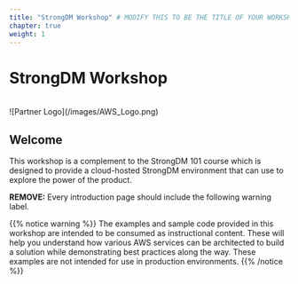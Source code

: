 ```yaml
---
title: "StrongDM Workshop" # MODIFY THIS TO BE THE TITLE OF YOUR WORKSHOP
chapter: true
weight: 1
---
```


# StrongDM Workshop <!-- CHANGE THIS TO BE THE TITLE OF YOUR WORKSHOP -->
<br>
![Partner Logo](/images/AWS_Logo.png)  <!-- ADD YOUR PARTNER LOGO HERE USING THE INSTRUCTIONS BELOW -->
<br>

## Welcome

This workshop is a complement to the StrongDM 101 course which is designed to provide a cloud-hosted StrongDM environment that can use to explore the power of the product.


**REMOVE:** Every introduction page should include the following warning label.

{{% notice warning %}}
The examples and sample code provided in this workshop are intended to be consumed as instructional content. These will help you understand how various AWS services can be architected to build a solution while demonstrating best practices along the way. These examples are not intended for use in production environments.
{{% /notice %}}
